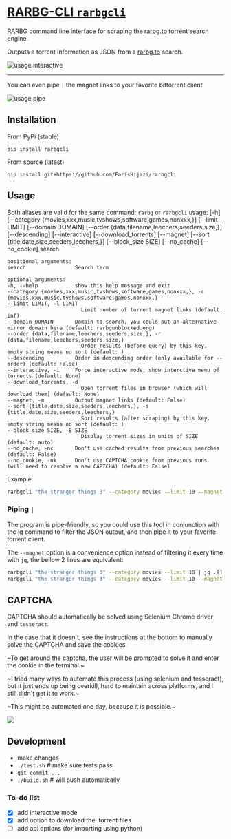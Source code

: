 # [RARBG-CLI `rarbgcli`](https://github.com/FarisHijazi/rarbgcli)

RARBG command line interface for scraping the [rarbg.to](rarbg.to) torrent search engine.

Outputs a torrent information as JSON from a [rarbg.to](rarbg.to) search.

![usage interactive](assets/usage_interactive.gif)

---

You can even pipe `|` the magnet links to your favorite bittorrent client

![usage pipe](assets/usage_pipe_to_client.gif)

## Installation

From PyPi (stable)

    pip install rarbgcli

From source (latest)

    pip install git+https://github.com/FarisHijazi/rarbgcli

## Usage

Both aliases are valid for the same command: `rarbg` or `rarbgcli`
    usage:
        [-h] [--category {movies,xxx,music,tvshows,software,games,nonxxx,}] [--limit LIMIT] [--domain DOMAIN] [--order {data,filename,leechers,seeders,size,}] [--descending] [--interactive] [--download_torrents] [--magnet] [--sort {title,date,size,seeders,leechers,}]
        [--block_size SIZE] [--no_cache] [--no_cookie]
        search

    positional arguments:
    search                Search term

    optional arguments:
    -h, --help            show this help message and exit
    --category {movies,xxx,music,tvshows,software,games,nonxxx,}, -c {movies,xxx,music,tvshows,software,games,nonxxx,}
    --limit LIMIT, -l LIMIT
                            Limit number of torrent magnet links (default: inf)
    --domain DOMAIN       Domain to search, you could put an alternative mirror domain here (default: rarbgunblocked.org)
    --order {data,filename,leechers,seeders,size,}, -r {data,filename,leechers,seeders,size,}
                            Order results (before query) by this key. empty string means no sort (default: )
    --descending          Order in descending order (only available for --order) (default: False)
    --interactive, -i     Force interactive mode, show interctive menu of torrents (default: None)
    --download_torrents, -d
                            Open torrent files in browser (which will download them) (default: None)
    --magnet, -m          Output magnet links (default: False)
    --sort {title,date,size,seeders,leechers,}, -s {title,date,size,seeders,leechers,}
                            Sort results (after scraping) by this key. empty string means no sort (default: )
    --block_size SIZE, -B SIZE
                            Display torrent sizes in units of SIZE (default: auto)
    --no_cache, -nc       Don't use cached results from previous searches (default: False)
    --no_cookie, -nk      Don't use CAPTCHA cookie from previous runs (will need to resolve a new CAPTCHA) (default: False)

Example

```sh
rarbgcli "the stranger things 3" --category movies --limit 10 --magnet
```

### Piping `|`

The program is pipe-friendly, so you could use this tool in conjunction with the [jq](https://stedolan.github.io/jq/) command to filter the JSON output, and then pipe it to your favorite torrent client.

The `--magnet` option is a convenience option instead of filtering it every time with `jq`, the bellow 2 lines are equivalent:

```sh
rarbgcli "the stranger things 3" --category movies --limit 10 | jq .[].magnet | xargs qbittorrent
rarbgcli "the stranger things 3" --category movies --limit 10 --magnet | xargs qbittorrent
```

## CAPTCHA

CAPTCHA should automatically be solved using Selenium Chrome driver and `tesseract`.

In the case that it doesn't, see the instructions at the bottom to manually solve the CAPTCHA and save the cookies.

~To get around the captcha, the user will be prompted to solve it and enter the cookie in the terminal.~

~I tried many ways to automate this process (using selenium and tesseract), but it just ends up being overkill, hard to maintain across platforms, and I still didn't get it to work.~

~This might be automated one day, because it is possible.~

![](assets/solvingCAPTCHA.gif)

## Development

- make changes
- `./test.sh` # make sure tests pass
- `git commit ...`
- `./build.sh` # will push automatically

### To-do list

- [x] add interactive mode
- [x] add option to download the .torrent files
- [ ] add api options (for importing using python)
